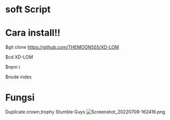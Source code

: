 # soft Script
# Cara install!!

$git clone https://github.com/THEMOON555/XD-LOM

$cd XD-LOM

$npm i

$node index

# Fungsi
Duplicate crown,trophy Stumble Guys
![Screenshot_20220708-162416.png](https://user-images.githubusercontent.com/108716811/177950265-483aa8ba-6ed8-4e39-8d59-bfe7c8d6521f.png)
